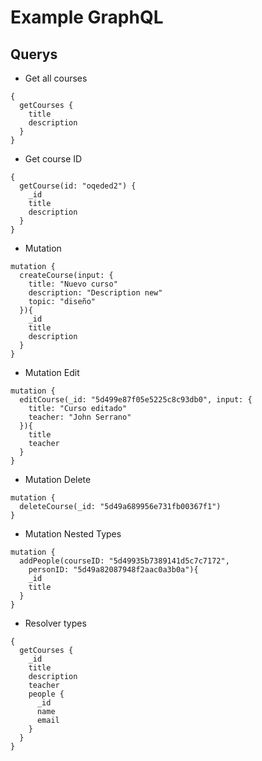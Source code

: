 # Example GraphQL

## Querys

* Get all courses

```
{
  getCourses {
    title
    description
  }
}
```

* Get course ID

```
{
  getCourse(id: "oqeded2") {
    _id
    title
    description
  }
}
```

* Mutation

```
mutation {
  createCourse(input: {
   	title: "Nuevo curso"
    description: "Description new"
    topic: "diseño"
  }){
    _id
    title
    description
  }
}
```

* Mutation Edit

```
mutation {
  editCourse(_id: "5d499e87f05e5225c8c93db0", input: {
    title: "Curso editado"
    teacher: "John Serrano"
  }){
    title
    teacher
  }
}
```

* Mutation Delete

```
mutation {
  deleteCourse(_id: "5d49a689956e731fb00367f1")
}
```

* Mutation Nested Types

```
mutation {
  addPeople(courseID: "5d49935b7389141d5c7c7172", 
    personID: "5d49a82087948f2aac0a3b0a"){
    _id
    title
  }
}
```

* Resolver types

```
{
  getCourses {
    _id
    title
    description
    teacher
    people {
      _id
      name
      email
    }
  }
}
```